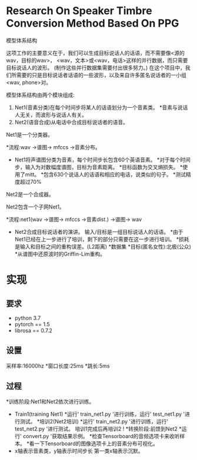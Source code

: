 
# Research On Speaker Timbre Conversion Method Based On PPG 

模型体系结构

这项工作的主要意义在于，我们可以生成目标说话人的话语，而不需要像<源的wav，目标的wav>， <wav，文本>或<wav，电话>这样的并行数据，而只需要目标说话人的波形。
(制作这些并行数据集需要付出很多努力。)
在这个项目中，我们所需要的只是目标说话者话语的一些波形，以及来自许多匿名说话者的一小组<wav, phone>对。

模型体系结构由两个模块组成:

1. Net1(音素分类)在每个时间步将某人的话语划分为一个音素类。
*音素与说话人无关，而波形与说话人有关。
2. Net2(语音合成)从电话中合成目标说话者的语音。

Net1是一个分类器。

*流程:wav ->谱图-> mfccs ->音素分布。
* Net1将声谱图分类为音素，每个时间步长包含60个英语音素。
*对于每个时间步，输入为对数幅度谱图，目标为音素距离。
*目标函数为交叉熵损失。
*使用了mitt。
*包含630个说话人的话语和相应的电话，说类似的句子。
*测试精度超过70%

Net2是一个合成器。

Net2包含一个子网Net1。

*流程:net1(wav ->谱图-> mfccs ->音素dist.) ->谱图-> wav
* Net2合成目标说话者的演讲。
输入/目标是一组目标说话人的话语。
*由于Net1已经在上一步进行了培训，剩下的部分只需要在这一步进行培训。
*损耗是输入和目标之间的重构误差。(L2距离)
*数据集
*目标(匿名女性):北极(公众)
*从谱图中还原波时的Griffin-Lim重构。

# 实现

## 要求

* python 3.7
* pytorch == 1.5
* librosa == 0.7.2

## 设置

采样率:16000hz
*窗口长度:25ms
*跳长:5ms

## 过程

*训练阶段:Net1和Net2依次进行训练。
* Train1(training Net1)
*运行' train_net1.py '进行训练，运行' test_net1.py '进行测试。
*培训2(Net2培训)
*运行' train_net2.py '进行训练，运行' test_net2.py '进行测试。
培训1完成后再培训2 !
*转换阶段:前馈到Net2
*运行' convert.py '获取结果示例。
*检查Tensorboard的音频选项卡来收听样本。
*看一下Tensorboard的图像选项卡上的音素分布可视化。
* x轴表示音素类，y轴表示时间步长
第一类x轴表示沉默。
